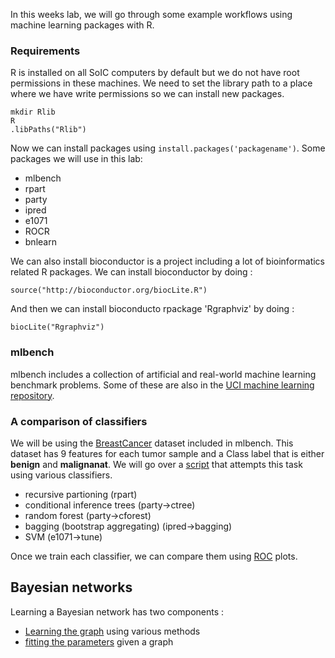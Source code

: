 In this weeks lab, we will go through some example workflows using machine learning packages with R.

### Requirements

R is installed on all SoIC computers by default but we do not have root permissions in these machines.
We need to set the library path to a place where we have write permissions so we can install new packages.

```
mkdir Rlib
R
.libPaths("Rlib")
```
Now we can install packages using `install.packages('packagename')`.
Some packages we will use in this lab:

  * mlbench
  * rpart
  * party
  * ipred
  * e1071
  * ROCR
  * bnlearn

We can also install bioconductor is a project including a lot of bioinformatics related R packages.
We can install bioconductor by doing  :

```
source("http://bioconductor.org/biocLite.R")
```

And then we can install bioconducto rpackage 'Rgraphviz' by doing :

```
biocLite("Rgraphviz")
```

### mlbench

mlbench includes a collection of artificial and real-world machine learning benchmark problems.
Some of these are also in the [UCI machine learning repository](https://archive.ics.uci.edu/ml/).

### A comparison of classifiers

We will be using the [BreastCancer](http://archive.ics.uci.edu/ml/datasets/Breast+Cancer+Wisconsin+%28Diagnostic%29) dataset included in mlbench.
This dataset has 9 features for each tumor sample and a Class label that is either **benign** and **malignanat**.
We will go over a [script](breastcancer.R) that attempts this task using various classifiers.

  * recursive partioning (rpart)
  * conditional inference trees (party->ctree)
  * random forest  (party->cforest)
  * bagging (bootstrap aggregating) (ipred->bagging)
  * SVM (e1071->tune)

Once we train each classifier, we can compare them using [ROC](https://en.wikipedia.org/wiki/Receiver_operating_characteristic) plots. 

## Bayesian networks

Learning a Bayesian network has two components :
  * [Learning the graph](bnlearn_test.R) using various methods
  * [fitting the parameters](asia.R) given a graph
